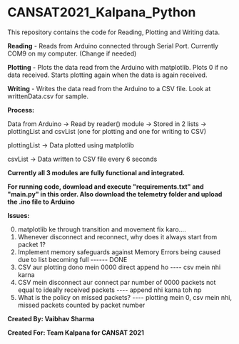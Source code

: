 # CANSAT2021_Kalpana_Python
This repository contains the code for Reading, Plotting and Writing data.

**Reading** - Reads from Arduino connected through Serial Port. Currently COM9 on my computer. (Change if needed)

**Plotting** - Plots the data read from the Arduino with matplotlib. Plots 0 if no data received. Starts plotting again when the data is again received.

**Writing** - Writes the data read from the Arduino to a CSV file. Look at writtenData.csv for sample.


**Process:** 

Data from Arduino -> Read by reader() module -> Stored in 2 lists -> plottingList and csvList (one for plotting and one for writing to CSV) 

plottingList -> Data plotted using matplotlib

csvList -> Data written to CSV file every 6 seconds


**Currently all 3 modules are fully functional and integrated.**

**For running code, download and execute "requirements.txt" and "main.py" in this order. Also download the telemetry folder and upload the .ino file to Arduino**


**Issues:**

0. matplotlib ke through transition and movement fix karo....
1. Whenever disconnect and reconnect, why does it always start from packet 1?
2. Implement memory safeguards against Memory Errors being caused due to list becoming full ------ DONE
3. CSV aur plotting dono mein 0000 direct append ho ---- csv mein nhi karna
4. CSV mein disconnect aur connect par number of 0000 packets not equal to ideally received packets ---- append nhi karna toh np
5. What is the policy on missed packets? ---- plotting mein 0, csv mein nhi, missed packets counted by packet number


**Created By: Vaibhav Sharma**

**Created For: Team Kalpana for CANSAT 2021**

